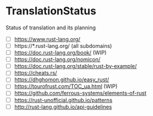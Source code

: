 # TranslationStatus
Status of translation and its planning
- [ ] https://www.rust-lang.org/
- [ ] https://*.rust-lang.org/ (all subdomains)
- [ ] https://doc.rust-lang.org/book/ (WIP)
- [ ] https://doc.rust-lang.org/nomicon/
- [ ] https://doc.rust-lang.org/stable/rust-by-example/
- [ ] https://cheats.rs/
- [ ] https://dhghomon.github.io/easy_rust/
- [ ] https://tourofrust.com/TOC_ua.html (WIP)
- [ ] https://github.com/ferrous-systems/elements-of-rust
- [ ] https://rust-unofficial.github.io/patterns
- [ ] http://rust-lang.github.io/api-guidelines
